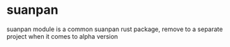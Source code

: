 # suanpan
suanpan module is a common suanpan rust package, remove to a separate project when it comes to alpha version